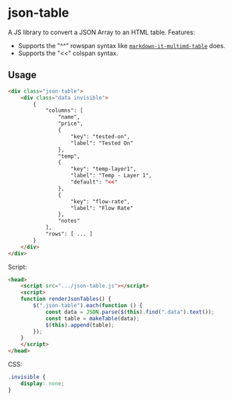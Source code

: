 # json-table

A JS library to convert a JSON Array to an HTML table. Features:
* Supports the "^^" rowspan syntax like [`markdown-it-multimd-table`](https://www.npmjs.com/package/markdown-it-multimd-table) does.
* Supports the "<<" colspan syntax.

## Usage

```html
<div class="json-table">
    <div class="data invisible">
        {
            "columns": [
                "name",
                "price",
                {
                    "key": "tested-on",
                    "label": "Tested On"
                },
                "temp",
                {
                    "key": "temp-layer1",
                    "label": "Temp - Layer 1",
                    "default": "<<"
                },
                {
                    "key": "flow-rate",
                    "label": "Flow Rate"
                },
                "notes"
            ],
            "rows": [ ... ]
        }
    </div>
</div>
```

Script:

```html
<head>
    <script src=".../json-table.js"></script>
    <script>
    function renderJsonTables() {
        $(".json-table").each(function () {
            const data = JSON.parse($(this).find(".data").text());
            const table = makeTable(data);
            $(this).append(table);
        });
    }
    </script>
</head>
```

CSS:

```css
.invisible {
    display: none;
}
```
